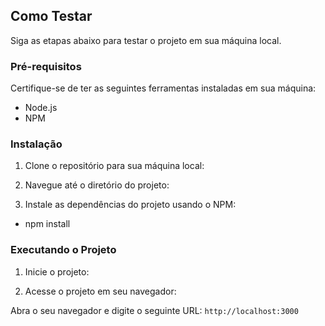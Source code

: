 

## Como Testar

Siga as etapas abaixo para testar o projeto em sua máquina local.

### Pré-requisitos

Certifique-se de ter as seguintes ferramentas instaladas em sua máquina:

- Node.js 
- NPM 

### Instalação

1. Clone o repositório para sua máquina local:

2. Navegue até o diretório do projeto:

3. Instale as dependências do projeto usando o NPM:
 - npm install

### Executando o Projeto

1. Inicie o projeto:

2. Acesse o projeto em seu navegador:

Abra o seu navegador e digite o seguinte URL: `http://localhost:3000` 


